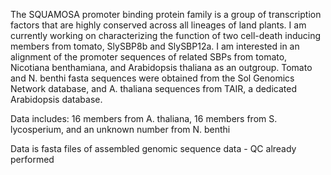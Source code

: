 The SQUAMOSA promoter binding protein family is a group of transcription factors that are highly conserved across all lineages of land plants. I am currently working on characterizing the function of two cell-death inducing members from tomato, SlySBP8b and SlySBP12a. I am interested in an alignment of the promoter sequences of related SBPs from tomato, Nicotiana benthamiana, and Arabidopsis thaliana as an outgroup. Tomato and N. benthi fasta sequences were obtained from the Sol Genomics Network database, and A. thaliana sequences from TAIR, a dedicated Arabidopsis database. 

Data includes: 16 members from A. thaliana, 16 members from S. lycosperium, and an unknown number from N. benthi

Data is fasta files of assembled genomic sequence data - QC already performed